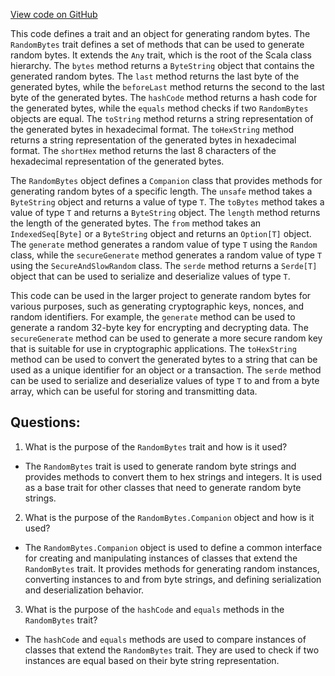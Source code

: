[View code on GitHub](https://github.com/alephium/alephium/serde/src/main/scala/org/alephium/serde/RandomBytes.scala)

This code defines a trait and an object for generating random bytes. The `RandomBytes` trait defines a set of methods that can be used to generate random bytes. It extends the `Any` trait, which is the root of the Scala class hierarchy. The `bytes` method returns a `ByteString` object that contains the generated random bytes. The `last` method returns the last byte of the generated bytes, while the `beforeLast` method returns the second to the last byte of the generated bytes. The `hashCode` method returns a hash code for the generated bytes, while the `equals` method checks if two `RandomBytes` objects are equal. The `toString` method returns a string representation of the generated bytes in hexadecimal format. The `toHexString` method returns a string representation of the generated bytes in hexadecimal format. The `shortHex` method returns the last 8 characters of the hexadecimal representation of the generated bytes.

The `RandomBytes` object defines a `Companion` class that provides methods for generating random bytes of a specific length. The `unsafe` method takes a `ByteString` object and returns a value of type `T`. The `toBytes` method takes a value of type `T` and returns a `ByteString` object. The `length` method returns the length of the generated bytes. The `from` method takes an `IndexedSeq[Byte]` or a `ByteString` object and returns an `Option[T]` object. The `generate` method generates a random value of type `T` using the `Random` class, while the `secureGenerate` method generates a random value of type `T` using the `SecureAndSlowRandom` class. The `serde` method returns a `Serde[T]` object that can be used to serialize and deserialize values of type `T`.

This code can be used in the larger project to generate random bytes for various purposes, such as generating cryptographic keys, nonces, and random identifiers. For example, the `generate` method can be used to generate a random 32-byte key for encrypting and decrypting data. The `secureGenerate` method can be used to generate a more secure random key that is suitable for use in cryptographic applications. The `toHexString` method can be used to convert the generated bytes to a string that can be used as a unique identifier for an object or a transaction. The `serde` method can be used to serialize and deserialize values of type `T` to and from a byte array, which can be useful for storing and transmitting data.
## Questions: 
 1. What is the purpose of the `RandomBytes` trait and how is it used?
- The `RandomBytes` trait is used to generate random byte strings and provides methods to convert them to hex strings and integers. It is used as a base trait for other classes that need to generate random byte strings.

2. What is the purpose of the `RandomBytes.Companion` object and how is it used?
- The `RandomBytes.Companion` object is used to define a common interface for creating and manipulating instances of classes that extend the `RandomBytes` trait. It provides methods for generating random instances, converting instances to and from byte strings, and defining serialization and deserialization behavior.

3. What is the purpose of the `hashCode` and `equals` methods in the `RandomBytes` trait?
- The `hashCode` and `equals` methods are used to compare instances of classes that extend the `RandomBytes` trait. They are used to check if two instances are equal based on their byte string representation.